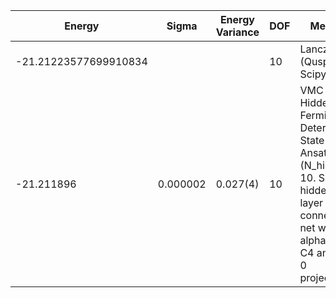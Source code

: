|       Energy          |  Sigma          | Energy Variance  | DOF |Method                                                          | Data repository                |
| ----------------------| --------------- | -----------------| ------- |------------------------------------------------------------|------------------------------- |
| -21.21223577699910834 |                 |                  |   10    | Lanczos (Quspin + Scipy)                                   | https://weinbe58.github.io/QuSpin/ |
|      -21.211896       |   0.000002      |     0.027(4)     |   10    | VMC Hidden Fermion Determinant State Ansatz (N_hidden = 10. Single hidden layer fully connected net with alpha = 64). C4 and K = 0 projections| |